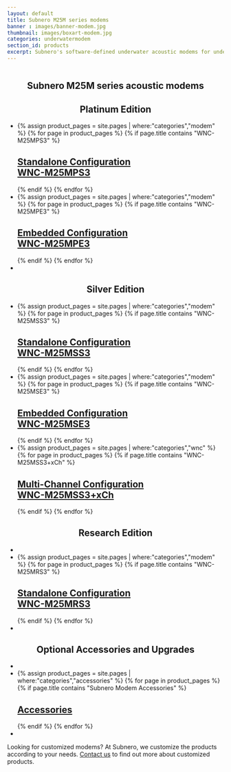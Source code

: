 ```yaml
---
layout: default
title: Subnero M25M series modems
banner : images/banner-modem.jpg
thumbnail: images/boxart-modem.jpg
categories: underwatermodem
section_id: products
excerpt: Subnero's software-defined underwater acoustic modems for underwater wireless communication and networking. Subnero's multi-channel modems for data acquisition.
---
```


<div class='full tall' style='background-image: url({{site.baseurl}}/{{page.banner}});'>
  <div class='row'>
    <div class='large-12 columns'>
      <!-- {% include section-header.html title=page.title tagline=page.tagline color=page.title_color class="big" %} -->
    </div>
  </div>
  <div class='four spacing'></div>
  <div class='four spacing'></div>
</div>

<!--<div class='full' style='background:#F5F5F5'>-->
<div class='cGBxoB'>
<section class='bsPRnx'>
    <h1 class='thin' style='text-align: center'>Subnero M25M series acoustic modems</h1>
    <div class='eyXpDN'>
        <div class='cmXrEt'>
            <h1 class='thin' style='text-align: center'>Platinum Edition</h1>
            <ul class="gfXsQG">
                <li class="fuqHMA">
                    <div class="hOXnHC">
                        {% assign product_pages = site.pages | where:"categories","modem" %}
                        {% for page in product_pages %}
                        {% if page.title contains "WNC-M25MPS3" %}
                        <div class='mod modBlogPost'>
                            <a href="{{site.baseurl}}{{page.url}}"><img alt="" src="{{site.baseurl}}/images/thumbnail-wnc-m25mps3.jpg" />
                            <div class='content'>
                            <h2>Standalone Configuration <br>WNC-M25MPS3</h2>
                          </div></a>
                        </div>
                        {% endif %}
                        {% endfor %}
                    </div>
                </li>
                <li class="fuqHMA">
                    <div class="hOXnHC">
                        {% assign product_pages = site.pages | where:"categories","modem" %}
                        {% for page in product_pages %}
                        {% if page.title contains "WNC-M25MPE3" %}
                        <div class='mod modBlogPost'>
                            <a href="{{site.baseurl}}{{page.url}}"><img alt="" src="{{site.baseurl}}/images/thumbnail-wnc-m25mpe3.jpg" />
                            <div class='content'>
                            <h2>Embedded Configuration <br>WNC-M25MPE3</h2>
                          </div></a>
                        </div>
                        {% endif %}
                        {% endfor %}
                    </div>
                </li>
                <li class="fuqHMA"></li>
            </ul>
        </div>
        <div class='cmXrEt'>
            <h1 class='thin' style='text-align: center'>Silver Edition</h1>
            <ul class="gfXsQG">
                <li class="fuqHMA">
                    <div class="hOXnHC">
                        {% assign product_pages = site.pages | where:"categories","modem" %}
                        {% for page in product_pages %}
                        {% if page.title contains "WNC-M25MSS3" %}
                        <div class='mod modBlogPost'>
                            <a href="{{site.baseurl}}{{page.url}}"><img alt="" src="{{site.baseurl}}/images/thumbnail-wnc-m25mss3.jpg" />
                            <div class='content'>
                            <h2>Standalone Configuration <br>WNC-M25MSS3</h2>
                          </div></a>
                        </div>
                        {% endif %}
                        {% endfor %}
                    </div>
                </li>
                <li class="fuqHMA">
                    <div class="hOXnHC">
                        {% assign product_pages = site.pages | where:"categories","modem" %}
                        {% for page in product_pages %}
                        {% if page.title contains "WNC-M25MSE3" %}
                        <div class='mod modBlogPost'>
                            <a href="{{site.baseurl}}{{page.url}}"><img alt="" src="{{site.baseurl}}/images/thumbnail-wnc-m25mse3.jpg" />
                            <div class='content'>
                            <h2>Embedded Configuration <br>WNC-M25MSE3</h2>
                          </div></a>
                        </div>
                        {% endif %}
                        {% endfor %}
                    </div>
                </li>
                <li class="fuqHMA">
                    <div class="hOXnHC">
                        {% assign product_pages = site.pages | where:"categories","wnc" %}
                        {% for page in product_pages %}
                        {% if page.title contains "WNC-M25MSS3+xCh" %}
                        <div class='mod modBlogPost'>
                            <a href="{{site.baseurl}}{{page.url}}"><img alt="" src="{{site.baseurl}}/images/thumbnail-wnc-multichannel.jpg" />
                            <div class='content'>
                            <h2>Multi-Channel Configuration <br>WNC-M25MSS3+xCh</h2>
                            </div>
                            </a>
                        </div>
                        {% endif %}
                        {% endfor %}
                    </div>
                </li>
            </ul>
        </div>
        <div class='cmXrEt'>
            <h1 class='thin' style='text-align: center'>Research Edition</h1>
            <ul class="gfXsQG">
                <li class="fuqHMA"></li>
                <li class="fuqHMA">
                    <div class="hOXnHC">
                        {% assign product_pages = site.pages | where:"categories","modem" %}
                        {% for page in product_pages %}
                        {% if page.title contains "WNC-M25MRS3" %}
                        <div class='mod modBlogPost'>
                            <a href="{{site.baseurl}}{{page.url}}"><img alt="" src="{{site.baseurl}}/{{page.thumbnail}}" />
                            <div class='content'>
                            <h2>Standalone Configuration <br>WNC-M25MRS3</h2>
                          </div></a>
                        </div>
                        {% endif %}
                        {% endfor %}
                    </div>
                </li>
                <li class="fuqHMA"></li>
            </ul>
        </div>
        <div class='cmXrEt'>
            <h1 class='thin' style='text-align: center'>Optional Accessories and Upgrades</h1>
            <ul class="gfXsQG">
                <li class="fuqHMA"></li>
                <li class="fuqHMA">
                    <div class="hOXnHC">
                        {% assign product_pages = site.pages | where:"categories","accessories" %}
                        {% for page in product_pages %}
                        {% if page.title contains "Subnero Modem Accessories" %}
                        <div class='mod modBlogPost'>
                            <a href="{{site.baseurl}}{{page.url}}"><img alt="" src="{{site.baseurl}}/{{page.thumbnail}}" />
                            <div class='content'>
                            <h2>Accessories</h2>
                          </div></a>
                        </div>
                        {% endif %}
                        {% endfor %}
                    </div>
                </li>
                <li class="fuqHMA"></li>
            </ul>
        </div>
        <div class='cmXrEt'>
            <p>
            Looking for customized modems? At Subnero, we customize the products according to your needs. <a href="https://subnero.com/contact/">Contact us</a> to find out more about customized products.
            </p>
        </div>
    </div>
</section>
</div>